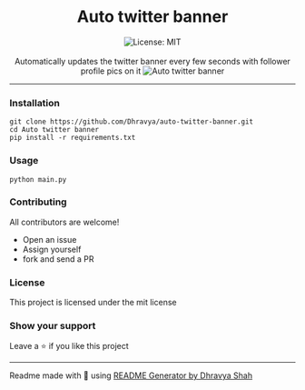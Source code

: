 <div align="center">
<h1 align="center">Auto twitter banner</h1>

<img alt="License: MIT" src="https://img.shields.io/badge/License-MIT-blue.svg" /><br>
<br>
Automatically updates the twitter banner every few seconds with follower profile pics on it
<img src="https://us-east-1.tixte.net/uploads/img.dhravya.dev/t-generated.png" alt="Auto twitter banner">
</div>

***

### Installation
```
git clone https://github.com/Dhravya/auto-twitter-banner.git
cd Auto twitter banner
pip install -r requirements.txt
```

### Usage
```
python main.py
```

### Contributing
All contributors are welcome!
- Open an issue
- Assign yourself
- fork and send a PR

### License
This project is licensed under the mit license
### Show your support
Leave a ⭐ if you like this project

***
Readme made with 💖 using [README Generator by Dhravya Shah](https://github.com/Dhravya/readme-generator)